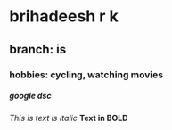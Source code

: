 # brihadeesh r k

## branch: is

### hobbies: cycling, watching movies

##### google dsc

_This is text is Italic_
**Text in BOLD**